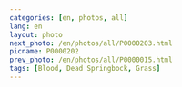 ```yaml
---
categories: [en, photos, all]
lang: en
layout: photo
next_photo: /en/photos/all/P0000203.html
picname: P0000202
prev_photo: /en/photos/all/P0000015.html
tags: [Blood, Dead Springbock, Grass]
---
```

